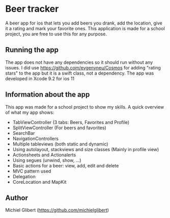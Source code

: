 # Beer tracker
A beer app for ios that lets you add beers you drank, add the location, give it a rating and mark your favorite ones.
This application is made for a school project, you are free to use this for any purpose.

## Running the app

The app does not have any dependencies so it should run without any issues. I did use https://github.com/evgenyneu/Cosmos for adding "rating stars" to the app but it is a swift class, not a dependency. The app was developed in Xcode 9.2 for ios 11

## Information about the app

This app was made for a school project to show my skills. A quick overview of what my app shows:

* TabViewController (3 tabs: Beers, Favorites and Profile)
* SplitViewController (For beers and favorites)
* SearchBar
* NavigationControllers
* Multiple tableviews (both static and dynamic)
* Using autolayout, stackviews and size classes (Mainly in profile view)
* Actionsheets and Actionalerts
* Using segues (unwind, show, ...)
* Basic actions for a beer: view, add, edit and delete
* MVC pattern used
* Delegation
* CoreLocation and MapKit

## Author
Michiel Glibert (https://github.com/michielglibert)

